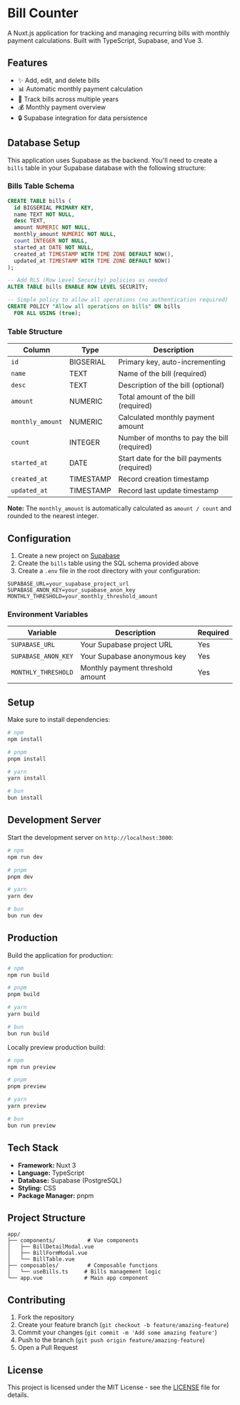 # Bill Counter

A Nuxt.js application for tracking and managing recurring bills with monthly payment calculations. Built with TypeScript, Supabase, and Vue 3.

## Features

- ✨ Add, edit, and delete bills
- 📊 Automatic monthly payment calculation
- 📅 Track bills across multiple years
- 💰 Monthly payment overview
- 🔒 Supabase integration for data persistence

## Database Setup

This application uses Supabase as the backend. You'll need to create a `bills` table in your Supabase database with the following structure:

### Bills Table Schema

```sql
CREATE TABLE bills (
  id BIGSERIAL PRIMARY KEY,
  name TEXT NOT NULL,
  desc TEXT,
  amount NUMERIC NOT NULL,
  monthly_amount NUMERIC NOT NULL,
  count INTEGER NOT NULL,
  started_at DATE NOT NULL,
  created_at TIMESTAMP WITH TIME ZONE DEFAULT NOW(),
  updated_at TIMESTAMP WITH TIME ZONE DEFAULT NOW()
);

-- Add RLS (Row Level Security) policies as needed
ALTER TABLE bills ENABLE ROW LEVEL SECURITY;

-- Simple policy to allow all operations (no authentication required)
CREATE POLICY "Allow all operations on bills" ON bills
  FOR ALL USING (true);
```

### Table Structure

| Column | Type | Description |
|--------|------|-------------|
| `id` | BIGSERIAL | Primary key, auto-incrementing |
| `name` | TEXT | Name of the bill (required) |
| `desc` | TEXT | Description of the bill (optional) |
| `amount` | NUMERIC | Total amount of the bill (required) |
| `monthly_amount` | NUMERIC | Calculated monthly payment amount |
| `count` | INTEGER | Number of months to pay the bill (required) |
| `started_at` | DATE | Start date for the bill payments (required) |
| `created_at` | TIMESTAMP | Record creation timestamp |
| `updated_at` | TIMESTAMP | Record last update timestamp |

**Note:** The `monthly_amount` is automatically calculated as `amount / count` and rounded to the nearest integer.

## Configuration

1. Create a new project on [Supabase](https://supabase.com)
2. Create the `bills` table using the SQL schema provided above
3. Create a `.env` file in the root directory with your configuration:

```env
SUPABASE_URL=your_supabase_project_url
SUPABASE_ANON_KEY=your_supabase_anon_key
MONTHLY_THRESHOLD=your_monthly_threshold_amount
```

### Environment Variables

| Variable | Description | Required |
|----------|-------------|----------|
| `SUPABASE_URL` | Your Supabase project URL | Yes |
| `SUPABASE_ANON_KEY` | Your Supabase anonymous key | Yes |
| `MONTHLY_THRESHOLD` | Monthly payment threshold amount | Yes |

## Setup

Make sure to install dependencies:

```bash
# npm
npm install

# pnpm
pnpm install

# yarn
yarn install

# bun
bun install
```

## Development Server

Start the development server on `http://localhost:3000`:

```bash
# npm
npm run dev

# pnpm
pnpm dev

# yarn
yarn dev

# bun
bun run dev
```

## Production

Build the application for production:

```bash
# npm
npm run build

# pnpm
pnpm build

# yarn
yarn build

# bun
bun run build
```

Locally preview production build:

```bash
# npm
npm run preview

# pnpm
pnpm preview

# yarn
yarn preview

# bun
bun run preview
```

## Tech Stack

- **Framework:** Nuxt 3
- **Language:** TypeScript
- **Database:** Supabase (PostgreSQL)
- **Styling:** CSS
- **Package Manager:** pnpm

## Project Structure

```
app/
├── components/          # Vue components
│   ├── BillDetailModal.vue
│   ├── BillFormModal.vue
│   └── BillTable.vue
├── composables/         # Composable functions
│   └── useBills.ts     # Bills management logic
└── app.vue             # Main app component
```

## Contributing

1. Fork the repository
2. Create your feature branch (`git checkout -b feature/amazing-feature`)
3. Commit your changes (`git commit -m 'Add some amazing feature'`)
4. Push to the branch (`git push origin feature/amazing-feature`)
5. Open a Pull Request

## License

This project is licensed under the MIT License - see the [LICENSE](LICENSE) file for details.
